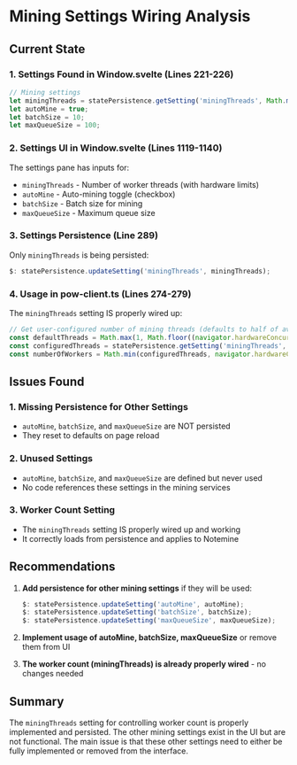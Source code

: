 # Mining Settings Wiring Analysis

## Current State

### 1. Settings Found in Window.svelte (Lines 221-226)

```typescript
// Mining settings  
let miningThreads = statePersistence.getSetting('miningThreads', Math.max(1, Math.floor((navigator.hardwareConcurrency || 4) / 2)));
let autoMine = true;
let batchSize = 10;
let maxQueueSize = 100;
```

### 2. Settings UI in Window.svelte (Lines 1119-1140)

The settings pane has inputs for:
- `miningThreads` - Number of worker threads (with hardware limits)
- `autoMine` - Auto-mining toggle (checkbox)
- `batchSize` - Batch size for mining
- `maxQueueSize` - Maximum queue size

### 3. Settings Persistence (Line 289)

Only `miningThreads` is being persisted:
```typescript
$: statePersistence.updateSetting('miningThreads', miningThreads);
```

### 4. Usage in pow-client.ts (Lines 274-279)

The `miningThreads` setting IS properly wired up:
```typescript
// Get user-configured number of mining threads (defaults to half of available cores)
const defaultThreads = Math.max(1, Math.floor((navigator.hardwareConcurrency || 4) / 2));
const configuredThreads = statePersistence.getSetting('miningThreads', defaultThreads);
const numberOfWorkers = Math.min(configuredThreads, navigator.hardwareConcurrency || 4);
```

## Issues Found

### 1. Missing Persistence for Other Settings
- `autoMine`, `batchSize`, and `maxQueueSize` are NOT persisted
- They reset to defaults on page reload

### 2. Unused Settings
- `autoMine`, `batchSize`, and `maxQueueSize` are defined but never used
- No code references these settings in the mining services

### 3. Worker Count Setting
- The `miningThreads` setting IS properly wired up and working
- It correctly loads from persistence and applies to Notemine

## Recommendations

1. **Add persistence for other mining settings** if they will be used:
   ```typescript
   $: statePersistence.updateSetting('autoMine', autoMine);
   $: statePersistence.updateSetting('batchSize', batchSize);
   $: statePersistence.updateSetting('maxQueueSize', maxQueueSize);
   ```

2. **Implement usage of autoMine, batchSize, maxQueueSize** or remove them from UI

3. **The worker count (miningThreads) is already properly wired** - no changes needed

## Summary

The `miningThreads` setting for controlling worker count is properly implemented and persisted. The other mining settings exist in the UI but are not functional. The main issue is that these other settings need to either be fully implemented or removed from the interface.